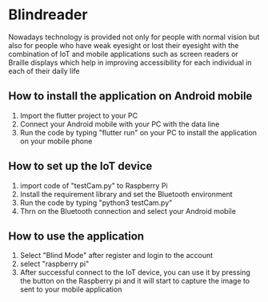 # Blindreader

Nowadays technology is provided not only for people with normal vision but also for people who have weak eyesight or lost their eyesight with the combination of IoT and mobile applications such as screen readers or Braille displays which help in improving accessibility for each individual in each of their daily life

## How to install the application on Android mobile 

1. Import the flutter project to your PC
2. Connect your Android mobile with your PC with the data line
3. Run the code by typing "flutter run" on your PC to install the application on your mobile phone

## How to set up the IoT device

1. import code of "testCam.py" to Raspberry Pi
2. Install the requirement library and set the Bluetooth environment
3. Run the code by typing "python3 testCam.py"
4. Thrn on the Bluetooth connection and select your Android mobile

## How to use the application
1. Select "Blind Mode" after register and login to the account
2. select "raspberry pi"
3. After successful connect to the IoT device, you can use it by pressing the button on the Raspberry pi and it will start to capture the image to sent to your mobile application
